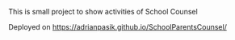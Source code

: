 This is small project to show activities of School Counsel

Deployed on https://adrianpasik.github.io/SchoolParentsCounsel/
